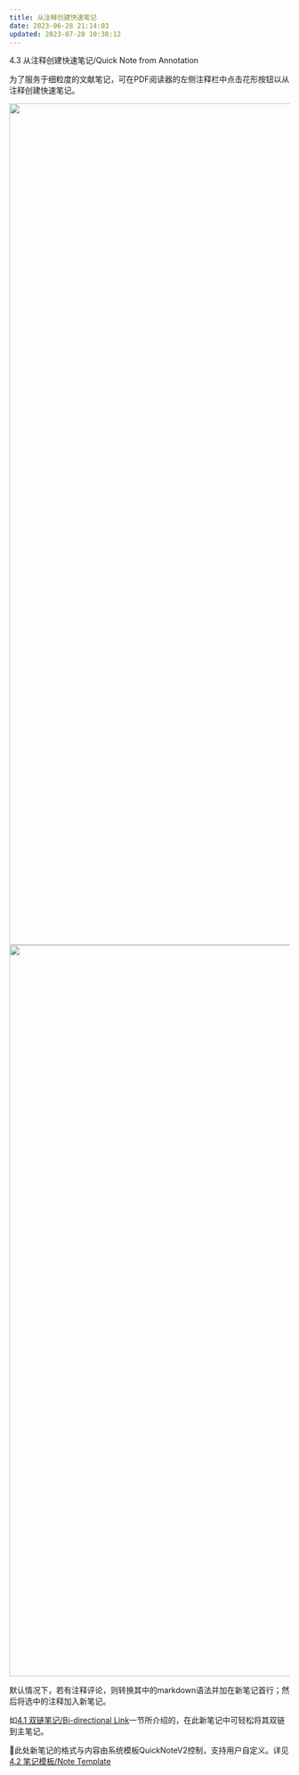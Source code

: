 ```yaml
---
title: 从注释创建快速笔记
date: 2023-06-28 21:14:03
updated: 2023-07-28 10:38:12
---
```

4.3 从注释创建快速笔记/Quick Note from Annotation

为了服务于细粒度的文献笔记，可在PDF阅读器的左侧注释栏中点击花形按钮以从注释创建快速笔记。

<img src="https://cdn.nlark.com/yuque/0/2022/png/32594373/1662108224829-9b2dc0ea-fb77-4b6b-a6a4-7cba4094c159.png" width="1512" id="ucb496aa2" class="ne-image">

<img src="https://cdn.nlark.com/yuque/0/2022/png/32594373/1662108224926-3fa6f7b0-8e6f-4c28-ac95-06ce087e5507.png" width="1314" id="u20790525" class="ne-image">

默认情况下，若有注释评论，则转换其中的markdown语法并加在新笔记首行；然后将选中的注释加入新笔记。

如[4.1 双链笔记/Bi-directional Link](https://zotero.yuque.com/books/share/f3fe159f-956c-4f10-ade3-c87559cacb60/yxpiew)一节所介绍的，在此新笔记中可轻松将其双链到主笔记。

🤔此处新笔记的格式与内容由系统模板QuickNoteV2控制，支持用户自定义。详见[4.2 笔记模板/Note Template](https://zotero.yuque.com/books/share/f3fe159f-956c-4f10-ade3-c87559cacb60/un54wc)